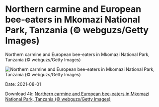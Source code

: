 # Northern carmine and European bee-eaters in Mkomazi National Park, Tanzania (© webguzs/Getty Images)

Northern carmine and European bee-eaters in Mkomazi National Park, Tanzania (© webguzs/Getty Images)

![Northern carmine and European bee-eaters in Mkomazi National Park, Tanzania (© webguzs/Getty Images)](https://bing.com/th?id=OHR.TanzaniaBeeEater_EN-US6785378427_UHD.jpg&w=1024&h=576)

Date: 2021-08-01

Download 4k: [Northern carmine and European bee-eaters in Mkomazi National Park, Tanzania (© webguzs/Getty Images)](https://bing.com/th?id=OHR.TanzaniaBeeEater_EN-US6785378427_UHD.jpg)

